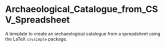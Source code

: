 # Archaeological_Catalogue_from_CSV_Spreadsheet
A template to create an archaeological catalogue from a spreadsheet using the LaTeX  `csvsimple` package. 
